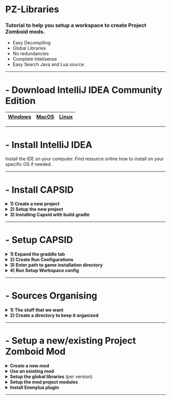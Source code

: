 # PZ-Libraries

### Tutorial to help you setup a workspace to create Project Zomboid mods.  
- Easy Decompiling  
- Global Libraries  
- No redundancies  
- Complete Intelisense
- Easy Search Java and Lua source

---

# - Download IntelliJ IDEA Community Edition
|[Windows](https://www.jetbrains.com/idea/download/#section=windows)|[MacOS](https://www.jetbrains.com/idea/download/#section=mac)|[Linux](https://www.jetbrains.com/idea/download/#section=linux)|
|---|---|---|

---

# - Install IntelliJ IDEA
Install the IDE on your computer. Find resource online how to install on your specific OS if needed.

---

# - Install CAPSID
<details>
<summary><b>1) Create a new project</b></summary>
Select <b>File > New > Project...</b><br>
<img src="https://github.com/Konijima/PZ-Libraries/blob/Tutorial-v2/Images/SetupCapsid_createNewProject.png?raw=true" /><br>
</details>

<details>
<summary><b>2) Setup the new project</b></summary>
We will install Capsid in this new project to get the jar libraries and decompiled source.<br>
So first, select <b>Groovy</b> & <b>Gradle</b>.
Then make sure to use Java 17, it should be default when installing IntelliJ.<br>
<img src="https://github.com/Konijima/PZ-Libraries/blob/Tutorial-v2/Images/SetupCapsid_createNewProject_groovygradle.png?raw=true" /><br>
</details>

<details>
<summary><b>3) Installing Capsid with build.gradle</b></summary>
Once the project is set, it should automatically open <b>build.gradle</b>.<br>
Add this line to the plugins table <pre>id 'io.pzstorm.capsid' version '0.4.2'</pre><br>
<img src="https://github.com/Konijima/PZ-Libraries/blob/Tutorial-v2/Images/SetupCapsid_createNewProject_addCapsid.png?raw=true" /><br>
Then click on the Load Gradle Icon or press <b>Ctrl + Shift + O</b> to apply the changes.
</details>

---

# - Setup CAPSID

<details>
<summary><b>1) Expand the graddle tab</b></summary>
Click on the graddle tab on the right side of the window.<br>
<img src="https://github.com/Konijima/PZ-Libraries/blob/Tutorial-v2/Images/SetupCapsid_createNewProject_expandgradletab.png?raw=true" /><br>
</details>

<details>
<summary><b>2) Create Run Configurations</b></summary>
Expand the <b>Tasks > build setup</b> in the tree view.<br>
Double click <b>createRunConfigurations</b> task to execute it.<br>
<img src="https://github.com/Konijima/PZ-Libraries/blob/Tutorial-v2/Images/SetupCapsid_createNewProject_createRunConfiguration.png?raw=true" /><br>
</details>

<details>
<summary><b>3) Enter path to game installation directory</b></summary>
During the create run configuration you will be prompt to enter the game installation directory.<br>Find and paste the full path to where the game is installed on your machine.<br>This should be the same directory that contains the executable to run the game.<br>
<img src="https://github.com/Konijima/PZ-Libraries/blob/Tutorial-v2/Images/SetupCapsid_setGameInstallDir.png?raw=true" /><br>
Then press enter and wait for the task to complete.
<pre>BUILD SUCCESSFUL in 9s
2 actionable tasks: 2 executed
1:50:45 PM: Execution finished 'createRunConfigurations'.</pre>
In the case that you made a mistake, you can delete the file <b>local.properties</b> and run the task again.
</details>

<details>
<summary><b>4) Run Setup Workspace config</b></summary>
Select the new configuration <b>setupWorkspace</b> created from the previous step then Run it.<br>
<img src="https://github.com/Konijima/PZ-Libraries/blob/Tutorial-v2/Images/SetupCapsid_createNewProject_setupWorkspace.png?raw=true" /><br>
This step will take some time (a couple minutes), it will decompile, annotate and create everything we need to start making mods.<br>
It will run these tasks in this order <pre>zomboidJar, decompileZomboid, annotateZomboid, compileZomboid, zomboidLuaJar</pre>
When everything is complete you should see
<pre>
BUILD SUCCESSFUL in 217ms
1 actionable task: 1 executed
2:06:28 PM: Execution finished.
</pre>
</details>

---

# - Sources Organising

<details>
<summary><b>1) The stuff that we want</b></summary>
So first of all, there is a couple things that we will need.<br>
<img src="https://github.com/Konijima/PZ-Libraries/blob/Tutorial-v2/Images/SetupCapsid_stuffWeWant.png?raw=true" /><br>
<hr>
<b>build > generated > sources</b><br>
This directory contains both the java and lua source code. We don't need it but we might want it to do quick search using any search tools that we prefer.<br>
<hr>
<b>lib</b><br>
This directory contains the 3 jar files that we will need to get the full power out of IntelliJ while developping mods.
</details>

<details>
<summary><b>2) Create a directory to keep it organized</b></summary>
Anywhere in your computer, create a directory named <b>zomboid-decompiled</b>.<br>
In that directory create a new directory named with the current version of the game.<br><br>
Copy the 3 jar files into that new directory and optionally copy the <i>build/generated/sources</i> directory.<br>
You can rename the files to append the version for later.<br>
<img src="https://github.com/Konijima/PZ-Libraries/blob/Tutorial-v2/Images/SetupCapsid_organize.png?raw=true" />
</details>

---

# - Setup a new/existing Project Zomboid Mod

<details>
<summary><b>Create a new mod</b></summary>
Select <b>File > New > Project...</b><br>
<img src="https://github.com/Konijima/PZ-Libraries/blob/Tutorial-v2/Images/CreateNewMod1.png?raw=true" /><br>
Now select the zomboid local workshop directory and enter your new mod name.<br>
<img src="https://github.com/Konijima/PZ-Libraries/blob/Tutorial-v2/Images/CreateNewMod2.png?raw=true" /><br>
You should now have an empty project ready to be setup.<br>
<img src="https://github.com/Konijima/PZ-Libraries/blob/Tutorial-v2/Images/CreateNewMod3.png?raw=true" /><br>
You can delete the <b>src</b> directory and create your default workshop mod structure.<br>
<img src="https://github.com/Konijima/PZ-Libraries/blob/Tutorial-v2/Images/CreateNewMod4.png?raw=true" /><br>
</details>

<details>
<summary><b>Use an existing mod</b></summary>
Select <b>File > Open...</b><br>
<img src="https://github.com/Konijima/PZ-Libraries/blob/Tutorial-v2/Images/ExistingMod1.png?raw=true" /><br>
Select the mod you want to open with IntelliJ and click <b>Trust Project</b> when prompted.<br>
<img src="https://github.com/Konijima/PZ-Libraries/blob/Tutorial-v2/Images/ExistingMod2.png?raw=true" /><br>
Press <b>Ctrl + S</b> to save the project and you are ready for the final step.
</details>

<details>
<summary><b>Setup the global libraries</b> (per version)</summary>
Select <b>File > Project Structure...</b><br>
<img src="https://github.com/Konijima/PZ-Libraries/blob/Tutorial-v2/Images/setup_libs_1.png?raw=true" /><br>
Then select <b>Platform Settings > Global Libraries</b><br>
<img src="https://github.com/Konijima/PZ-Libraries/blob/Tutorial-v2/Images/setup_libs_2.png?raw=true" /><br>
Press the <b>+</b> icon and add both <b>zdoc-lua.jar</b> and <b>zomboid.jar</b> to your global libraries.<br>
Then select <b>zomboid.jar</b> and press the other <b>+</b> icon and add <b>zomboid-sources.jar</b>.<br>
<img src="https://github.com/Konijima/PZ-Libraries/blob/Tutorial-v2/Images/setup_libs_3.png?raw=true" /><br>
</details>

<details>
<summary><b>Setup the mod project modules</b></summary>
Select <b>File > Project Structure...</b><br>
<img src="https://github.com/Konijima/PZ-Libraries/blob/Tutorial-v2/Images/setup_libs_1.png?raw=true" /><br>
Then select <b>Project Settings > Modules</b> then <b>Dependencies</b> tab.<br>
<img src="https://github.com/Konijima/PZ-Libraries/blob/Tutorial-v2/Images/project_modules.png?raw=true" /><br>
Add both global libraries.<br>
<img src="https://github.com/Konijima/PZ-Libraries/blob/Tutorial-v2/Images/project_modules_2.png?raw=true" /><br>
Check both library boxes and apply.<br>
<img src="https://github.com/Konijima/PZ-Libraries/blob/Tutorial-v2/Images/project_modules_3.png?raw=true" /><br>
</details>

<details>
<summary><b>Install Emmylua plugin</b></summary>
Select <b>File > Settings...</b><br>
<img src="https://github.com/Konijima/PZ-Libraries/blob/Tutorial-v2/Images/install_emmylua_1.png?raw=true" /><br>
Then go to <b>Plugins</b> and search for <b>Emmylua</b>.<br>
<img src="https://github.com/Konijima/PZ-Libraries/blob/Tutorial-v2/Images/install_emmylua_2.png?raw=true" /><br>
Install it and <a href="https://emmylua.github.io/">check the documentation to learn how it work</a>
</details>

---

